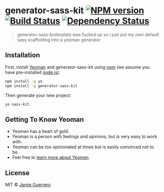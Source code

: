 # generator-sass-kit [![NPM version][npm-image]][npm-url] [![Build Status][travis-image]][travis-url] [![Dependency Status][daviddm-image]][daviddm-url]
> generator-sass-boilerplate was fucked up so i just put my own default sass scaffolding into a yeoman generator

## Installation

First, install [Yeoman](http://yeoman.io) and generator-sass-kit using [npm](https://www.npmjs.com/) (we assume you have pre-installed [node.js](https://nodejs.org/)).

```bash
npm install -g yo
npm install -g generator-sass-kit
```

Then generate your new project:

```bash
yo sass-kit
```

## Getting To Know Yeoman

 * Yeoman has a heart of gold.
 * Yeoman is a person with feelings and opinions, but is very easy to work with.
 * Yeoman can be too opinionated at times but is easily convinced not to be.
 * Feel free to [learn more about Yeoman](http://yeoman.io/).

## License

MIT © [Jamie Guerrero](www.jamieguerrero.com)


[npm-image]: https://badge.fury.io/js/generator-sass-kit.svg
[npm-url]: https://npmjs.org/package/generator-sass-kit
[travis-image]: https://travis-ci.org/jnguerrero/generator-sass-kit.svg?branch=master
[travis-url]: https://travis-ci.org/jnguerrero/generator-sass-kit
[daviddm-image]: https://david-dm.org/jnguerrero/generator-sass-kit.svg?theme=shields.io
[daviddm-url]: https://david-dm.org/jnguerrero/generator-sass-kit
